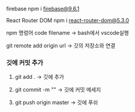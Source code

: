 firebase
npm i firebase@9.6.1

React Router DOM
npm i react-router-dom@5.3.0

npm 명렁어
code filename -> bash에서 vscode실행

git remote add origin url -> 깃의 저장소와 연결

### 깃에 커밋 추가

1. git add . -> 깃에 추가

2. git commit -m "" -> 깃에 커밋 메세지

3. git push origin master -> 깃에 푸쉬
